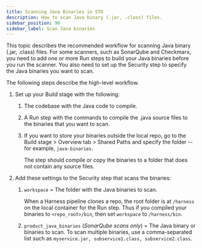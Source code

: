 ```yaml
---
title: Scanning Java Binaries in STO
description: How to scan Java binary (.jar, .class) files. 
sidebar_position: 90
sidebar_label: Scan Java binaries
---
```


This topic describes the recommended workflow for scanning Java binary (.jar, .class) files. For some scanners, such as SonarQube and Checkmarx, you need to add one or more Run steps to build your Java binaries before you run the scanner. You also need to set up the Security step to specify the Java binaries you want to scan. 

The following steps describe the high-level workflow.

1. Set up your Build stage with the following:

   1. The codebase with the Java code to compile.
   
   2. A Run step with the commands to compile the .java source files to the binaries that you want to scan.
   
   3. If you want to store your binaries outside the local repo, go to the Build stage > Overview tab > Shared Paths and specify the folder -- for example, `java-binaries`.
      
      The step should compile or copy the binaries to a folder that does not contain any source files.

2. Add these settings to the Security step that scans the binaries: 

   1. `workspace` = The folder with the Java binaries to scan.
   
      When a Harness pipeline clones a repo, the root folder is at `/harness` on the local container for the Run step. Thus if you compiled your binaries to `<repo_root>/bin`, then set `workspace` to `/harness/bin`.
      
   2. `product_java_binaries` (_SonarQube scans only_) = The Java binary or binaries to scan. To scan multiple binaries, use a comma-separated list such as `myservice.jar, subservice1.class, subservice2.class`.
   
